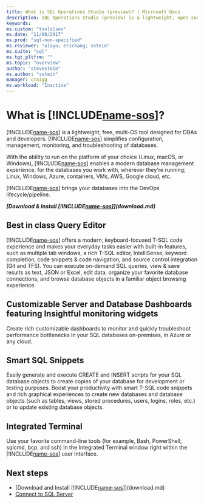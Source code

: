 ```yaml
---
title: What is SQL Operations Studio (preview)? | Microsoft Docs
description: SQL Operations Studio (preview) is a lightweight, open source, multi-OS and multi-database tool, designed from the ground-up for DBAs and developers.
keywords:
ms.custom: "tools|sos"
ms.date: "11/08/2017"
ms.prod: "sql-non-specified"
ms.reviewer: "alayu; erickang; sstein"
ms.suite: "sql"
ms.tgt_pltfrm: ""
ms.topic: "overview"
author: "stevestein"
ms.author: "sstein"
manager: craigg
ms.workload: "Inactive"
---
```


# What is [!INCLUDE[name-sos](../includes/name-sos.md)]?

[!INCLUDE[name-sos](../includes/name-sos-short.md)] is a lightweight, free, multi-OS tool designed for DBAs and developers. [!INCLUDE[name-sos](../includes/name-sos-short.md)] simplifies configuration, management, monitoring, and troubleshooting of databases. 

With the ability to run on the platform of your choice (Linux, macOS, or Windows), [!INCLUDE[name-sos](../includes/name-sos-short.md)] enables a modern database management experience, for the databases you work with, wherever they're running; Linux, Windows, Azure, containers, VMs, AWS, Google cloud, etc. 

[!INCLUDE[name-sos](../includes/name-sos-short.md)] brings your databases into the DevOps lifecycle/pipeline.

***[Download & Install [!INCLUDE[name-sos](../includes/name-sos-short.md)]](download.md)***


## Best in class Query Editor

[!INCLUDE[name-sos](../includes/name-sos-short.md)] offers a modern, keyboard-focused T-SQL code experience and makes your everyday tasks easier with built-in features, such as multiple tab windows, a rich T-SQL editor, IntelliSense, keyword completion, code snippets & code navigation, and source control integration (Git and TFS). You can execute on-demand SQL queries, view & save results as text, JSON or Excel, edit data, organize your favorite database connections, and browse database objects in a familiar object browsing experience.

## Customizable Server and Database Dashboards featuring Insightful monitoring widgets

Create rich customizable dashboards to monitor and quickly troubleshoot performance bottlenecks in your SQL databases on-premises, in Azure or any cloud.

## Smart SQL Snippets

Easily generate and execute CREATE and INSERT scripts for your SQL database objects to create copies of your database for development or testing purposes. Boost your productivity with smart T-SQL code snippets and rich graphical experiences to create new databases and database objects (such as tables, views, stored procedures, users, logins, roles, etc.) or to update existing database objects.

## Integrated Terminal

Use your favorite command-line tools (for example, Bash, PowerShell, sqlcmd, bcp, and ssh) in the Integrated Terminal window right within the [!INCLUDE[name-sos](../includes/name-sos-short.md)] user interface.

## Next steps
- [Download and Install [!INCLUDE[name-sos](../includes/name-sos-short.md)]](download.md)
- [Connect to SQL Server](quickstart-sql-server.md)